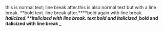this is normal text; line break after.this is also normal text but with a line break.
  **bold text. line break after.****bold again with line break.
  ***italicized.**italicized with line break.
  ***_text bold and italicized_****_bold and italicized with line break
  _**